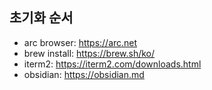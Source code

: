 

## 초기화 순서

- arc browser: https://arc.net
- brew install: https://brew.sh/ko/
- iterm2: https://iterm2.com/downloads.html
- obsidian: https://obsidian.md